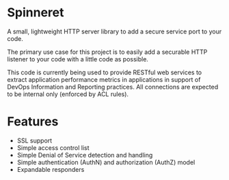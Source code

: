 # Spinneret
A small, lightweight HTTP server library to add a secure service port to your code.

The primary use case for this project is to easily add a securable HTTP listener to your code with a little code as possible.

This code is currently being used to provide RESTful web services to extract application performance metrics in applications in support of DevOps Information and Reporting practices. All connections are expected to be internal only (enforced by ACL rules).

# Features
* SSL support
* Simple access control list
* Simple Denial of Service detection and handling
* Simple authentication (AuthN) and authorization (AuthZ) model
* Expandable responders
